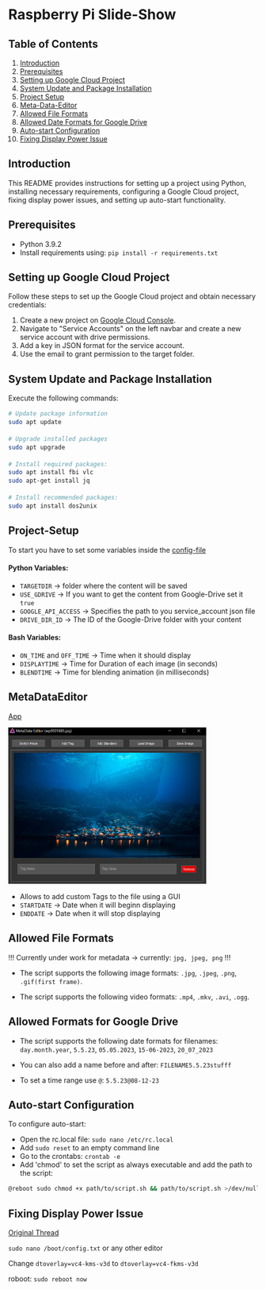 # Raspberry Pi Slide-Show

## Table of Contents

1. [Introduction](#introduction)
2. [Prerequisites](#prerequisites)
3. [Setting up Google Cloud Project](#setting-up-google-cloud-project)
4. [System Update and Package Installation](#system-update-and-package-installation)
5. [Project Setup](#project-setup)
6. [Meta-Data-Editor](#metadataeditor)
7. [Allowed File Formats](#allowed-file-formats)
8. [Allowed Date Formats for Google Drive](#allowed-date-formats-for-google-drive)
9. [Auto-start Configuration](#auto-start-configuration)
10. [Fixing Display Power Issue](#fixing-display-power-issue)

## Introduction

This README provides instructions for setting up a project using Python, installing necessary requirements, configuring a Google Cloud project, fixing display power issues, and setting up auto-start functionality.

## Prerequisites

- Python 3.9.2
- Install requirements using: `pip install -r requirements.txt`

## Setting up Google Cloud Project

Follow these steps to set up the Google Cloud project and obtain necessary credentials:

1. Create a new project on [Google Cloud Console](https://console.cloud.google.com/).
2. Navigate to "Service Accounts" on the left navbar and create a new service account with drive permissions.
3. Add a key in JSON format for the service account.
4. Use the email to grant permission to the target folder.


## System Update and Package Installation

Execute the following commands:

```bash
# Update package information
sudo apt update

# Upgrade installed packages
sudo apt upgrade

# Install required packages:
sudo apt install fbi vlc
sudo apt-get install jq

# Install recommended packages:
sudo apt install dos2unix
```

## Project-Setup
To start you have to set some variables inside the [config-file](app_config.json)

#### Python Variables:
- ``TARGETDIR`` -> folder where the content will be saved
- ``USE_GDRIVE`` -> If you want to get the content from Google-Drive set it ``true``
- ``GOOGLE_API_ACCESS`` -> Specifies the path to you service_account json file
- ``DRIVE_DIR_ID`` -> The ID of the Google-Drive folder with your content

#### Bash Variables:
- ``ON_TIME`` and ``OFF_TIME`` -> Time when it should display
- ``DISPLAYTIME`` -> Time for Duration of each image (in seconds)
- ``BLENDTIME`` -> Time for blending animation (in milliseconds)

## MetaDataEditor
[App](MetaDataEditor/app.py)

<img src="readme_data/MetaDataEditorPreview.PNG" width="400">

- Allows to add custom Tags to the file using a GUI
- `STARTDATE` -> Date when it will beginn displaying
- `ENDDATE` -> Date when it will stop displaying


## Allowed File Formats

!!! Currently under work for metadata -> currently: ``jpg, jpeg, png`` !!!

- The script supports the following image formats: ``.jpg``, ``.jpeg``, ``.png``, ``.gif(first frame)``.

- The script supports the following video formats: ``.mp4``, ``.mkv``, ``.avi``, ``.ogg``.

## Allowed Formats for Google Drive

- The script supports the following date formats for filenames: ``day.month.year``, ``5.5.23``, ``05.05.2023``, ``15-06-2023``, ``20_07_2023``

- You can also add a name before and after: ``FILENAME5.5.23stufff``

- To set a time range use `@`: `5.5.23@08-12-23`

## Auto-start Configuration

To configure auto-start:

- Open the rc.local file: `sudo nano /etc/rc.local`
- Add `sudo reset` to an empty command line
- Go to the crontabs: `crontab -e`
- Add 'chmod' to set the script as always executable and add the path to the script:
```bash
@reboot sudo chmod +x path/to/script.sh && path/to/script.sh >/dev/null 2>/dev/null
```

## Fixing Display Power Issue

[Original Thread](https://github.com/raspberrypi/firmware/issues/1224#issuecomment-1470791044)

`sudo nano /boot/config.txt` or any other editor

Change ``dtoverlay=vc4-kms-v3d`` to ``dtoverlay=vc4-fkms-v3d``

roboot: ``sudo reboot now``